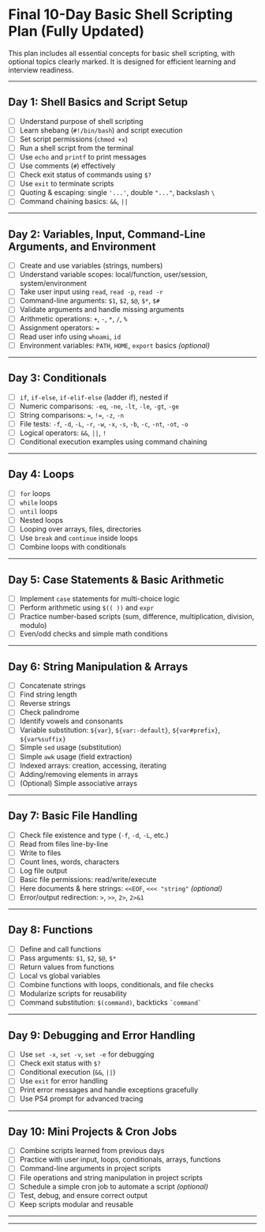 # Final 10-Day Basic Shell Scripting Plan (Fully Updated)

This plan includes all essential concepts for basic shell scripting, with optional topics clearly marked. It is designed for efficient learning and interview readiness.

---

## Day 1: Shell Basics and Script Setup

* [ ] Understand purpose of shell scripting
* [ ] Learn shebang (`#!/bin/bash`) and script execution
* [ ] Set script permissions (`chmod +x`)
* [ ] Run a shell script from the terminal
* [ ] Use `echo` and `printf` to print messages
* [ ] Use comments (`#`) effectively
* [ ] Check exit status of commands using `$?`
* [ ] Use `exit` to terminate scripts
* [ ] Quoting & escaping: single `'...'`, double `"..."`, backslash `\`
* [ ] Command chaining basics: `&&`, `||`

---

## Day 2: Variables, Input, Command-Line Arguments, and Environment

* [ ] Create and use variables (strings, numbers)
* [ ] Understand variable scopes: local/function, user/session, system/environment
* [ ] Take user input using `read`, `read -p`, `read -r`
* [ ] Command-line arguments: `$1`, `$2`, `$@`, `$*`, `$#`
* [ ] Validate arguments and handle missing arguments
* [ ] Arithmetic operations: `+`, `-`, `*`, `/`, `%`
* [ ] Assignment operators: `=`
* [ ] Read user info using `whoami`, `id`
* [ ] Environment variables: `PATH`, `HOME`, `export` basics *(optional)*

---

## Day 3: Conditionals

* [ ] `if`, `if-else`, `if-elif-else` (ladder if), nested if
* [ ] Numeric comparisons: `-eq`, `-ne`, `-lt`, `-le`, `-gt`, `-ge`
* [ ] String comparisons: `=`, `!=`, `-z`, `-n`
* [ ] File tests: `-f`, `-d`, `-L`, `-r`, `-w`, `-x`, `-s`, `-b`, `-c`, `-nt`, `-ot`, `-o`
* [ ] Logical operators: `&&`, `||`, `!`
* [ ] Conditional execution examples using command chaining

---

## Day 4: Loops

* [ ] `for` loops
* [ ] `while` loops
* [ ] `until` loops
* [ ] Nested loops
* [ ] Looping over arrays, files, directories
* [ ] Use `break` and `continue` inside loops
* [ ] Combine loops with conditionals

---

## Day 5: Case Statements & Basic Arithmetic

* [ ] Implement `case` statements for multi-choice logic
* [ ] Perform arithmetic using `$(( ))` and `expr`
* [ ] Practice number-based scripts (sum, difference, multiplication, division, modulo)
* [ ] Even/odd checks and simple math conditions

---

## Day 6: String Manipulation & Arrays

* [ ] Concatenate strings
* [ ] Find string length
* [ ] Reverse strings
* [ ] Check palindrome
* [ ] Identify vowels and consonants
* [ ] Variable substitution: `${var}`, `${var:-default}`, `${var#prefix}`, `${var%suffix}`
* [ ] Simple `sed` usage (substitution)
* [ ] Simple `awk` usage (field extraction)
* [ ] Indexed arrays: creation, accessing, iterating
* [ ] Adding/removing elements in arrays
* [ ] (Optional) Simple associative arrays

---

## Day 7: Basic File Handling

* [ ] Check file existence and type (`-f`, `-d`, `-L`, etc.)
* [ ] Read from files line-by-line
* [ ] Write to files
* [ ] Count lines, words, characters
* [ ] Log file output
* [ ] Basic file permissions: read/write/execute
* [ ] Here documents & here strings: `<<EOF`, `<<< "string"` *(optional)*
* [ ] Error/output redirection: `>`, `>>`, `2>`, `2>&1`

---

## Day 8: Functions

* [ ] Define and call functions
* [ ] Pass arguments: `$1`, `$2`, `$@`, `$*`
* [ ] Return values from functions
* [ ] Local vs global variables
* [ ] Combine functions with loops, conditionals, and file checks
* [ ] Modularize scripts for reusability
* [ ] Command substitution: `$(command)`, backticks `` `command` ``

---

## Day 9: Debugging and Error Handling

* [ ] Use `set -x`, `set -v`, `set -e` for debugging
* [ ] Check exit status with `$?`
* [ ] Conditional execution (`&&`, `||`)
* [ ] Use `exit` for error handling
* [ ] Print error messages and handle exceptions gracefully
* [ ] Use PS4 prompt for advanced tracing

---

## Day 10: Mini Projects & Cron Jobs

* [ ] Combine scripts learned from previous days
* [ ] Practice with user input, loops, conditionals, arrays, functions
* [ ] Command-line arguments in project scripts
* [ ] File operations and string manipulation in project scripts
* [ ] Schedule a simple cron job to automate a script *(optional)*
* [ ] Test, debug, and ensure correct output
* [ ] Keep scripts modular and reusable

---
---
